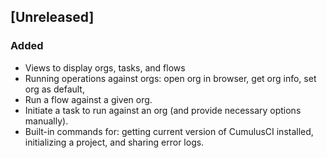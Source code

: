 ## [Unreleased]

### Added

-   Views to display orgs, tasks, and flows
-   Running operations against orgs: open org in browser, get org info,
    set org as default,
-   Run a flow against a given org.
-   Initiate a task to run against an org (and provide necessary options manually).
-   Built-in commands for: getting current version of CumulusCI installed, initializing a project,
    and sharing error logs.
